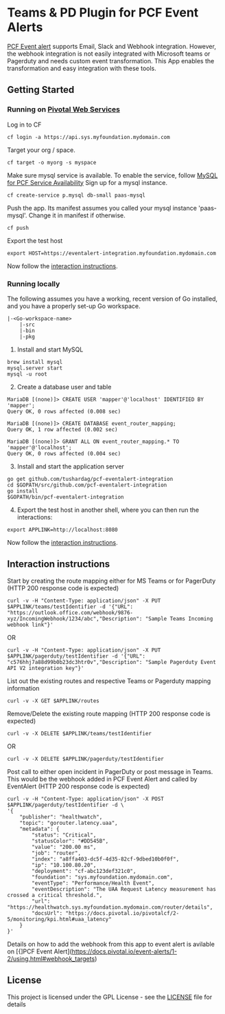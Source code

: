 # Teams & PD Plugin for PCF Event Alerts 

[PCF Event alert](https://docs.pivotal.io/event-alerts/1-2/index.html) supports Email, Slack and Webhook integration. However, the webhook integration is not easily integrated with Microsoft teams or Pagerduty and needs custom event transformation. This App enables the transformation and easy integration with these tools. 

## Getting Started
### Running on [Pivotal Web Services](https://run.pivotal.io/)

Log in to CF
```
cf login -a https://api.sys.myfoundation.mydomain.com
```

Target your org / space. 
```
cf target -o myorg -s myspace
```

Make sure mysql service is available. To enable the service, follow [MySQL for PCF Service Availability](https://docs.pivotal.io/p-mysql/2-5/use.html#marketplace)
Sign up for a mysql instance.
```
cf create-service p.mysql db-small paas-mysql
```

Push the app. Its manifest assumes you called your mysql instance 'paas-mysql'. Change it in manifest if otherwise. 
```
cf push 
```

Export the test host
```
export HOST=https://eventalert-integration.myfoundation.mydomain.com
```
Now follow the [interaction instructions](#interaction-instructions).


### Running locally
The following assumes you have a working, recent version of Go installed, and you have a properly set-up Go workspace.
```
|-<Go-workspace-name>
	|-src
	|-bin
	|-pkg
```
1. Install and start MySQL
```
brew install mysql
mysql.server start
mysql -u root
```

2. Create a database user and table 
```
MariaDB [(none)]> CREATE USER 'mapper'@'localhost' IDENTIFIED BY 'mapper';
Query OK, 0 rows affected (0.008 sec)

MariaDB [(none)]> CREATE DATABASE event_router_mapping;
Query OK, 1 row affected (0.002 sec)

MariaDB [(none)]> GRANT ALL ON event_router_mapping.* TO 'mapper'@'localhost';
Query OK, 0 rows affected (0.004 sec)
```

3. Install and start the application server
```
go get github.com/tushardag/pcf-eventalert-integration
cd $GOPATH/src/github.com/pcf-eventalert-integration
go install
$GOPATH/bin/pcf-eventalert-integration
```

4. Export the test host in another shell, where you can then run the interactions:
```
export APPLINK=http://localhost:8080
```

Now follow the [interaction instructions](#interaction-instructions).

## Interaction instructions
Start by creating the route mapping either for MS Teams or for PagerDuty (HTTP 200 response code is expected)
```
curl -v -H "Content-Type: application/json" -X PUT $APPLINK/teams/testIdentifier -d '{"URL": "https://outlook.office.com/webhook/9876-xyz/IncomingWebhook/1234/abc","Description": "Sample Teams Incoming webhook link"}'
```
OR
```
curl -v -H "Content-Type: application/json" -X PUT $APPLINK/pagerduty/testIdentifier -d '{"URL": "c576hhj7a88d99b0b23dc3htr0v","Description": "Sample Pagerduty Event API V2 integration key"}'
```

List out the existing routes and respective Teams or Pagerduty mapping information 
```
curl -v -X GET $APPLINK/routes
```

Remove/Delete the existing route mapping (HTTP 200 response code is expected)
```
curl -v -X DELETE $APPLINK/teams/testIdentifier
```
OR
```
curl -v -X DELETE $APPLINK/pagerduty/testIdentifier
```

Post call to either open incident in PagerDuty or post message in Teams. This would be the webhook added in PCF Event Alert and called by EventAlert (HTTP 200 response code is expected)
```
curl -v -H "Content-Type: application/json" -X POST $APPLINK/pagerduty/testIdentifier -d \
'{
    "publisher": "healthwatch",
    "topic": "gorouter.latency.uaa",
    "metadata": {
        "status": "Critical",
        "statusColor": "#DD545B",
        "value": "200.00 ms",
        "job": "router",
        "index": "a8ffa403-dc5f-4d35-82cf-9dbed10b0f0f",
        "ip": "10.100.80.20",
        "deployment": "cf-abc123def321c0",
        "foundation": "sys.myfoundation.mydomain.com",
        "eventType": "Performance/Health Event",
        "eventDescription": "The UAA Request Latency measurement has crossed a critical threshold.",
        "url": "https://healthwatch.sys.myfoundation.mydomain.com/router/details",
        "docsUrl": "https://docs.pivotal.io/pivotalcf/2-5/monitoring/kpi.html#uaa_latency"
    }
}'
```
Details on how to add the webhook from this app to event alert is avilable on [{]PCF Event Alert](https://docs.pivotal.io/event-alerts/1-2/using.html#webhook_targets)

## License

This project is licensed under the GPL License - see the [LICENSE](LICENSE) file for details
